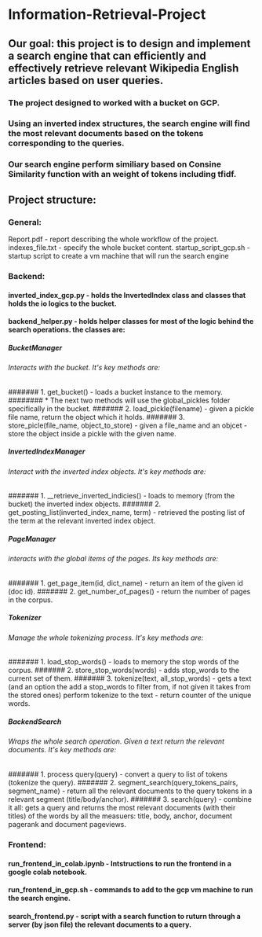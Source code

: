 # Information-Retrieval-Project

## Our goal: this project is to design and implement a search engine that can efficiently and effectively retrieve relevant Wikipedia English articles based on user queries.
### The project designed to worked with a bucket on GCP.
### Using an inverted index structures, the search engine will find the most relevant documents based on the tokens corresponding to the queries.
### Our search engine perform similiary based on Consine Similarity function with an weight of tokens including tfidf.

## Project structure:

### General:
  Report.pdf - report describing the whole workflow of the project.
  indexes_file.txt - specify the whole bucket content.
  startup_script_gcp.sh - startup script to create a vm machine that will run the search engine

### Backend:
#### inverted_index_gcp.py - holds the InvertedIndex class and classes that holds the io logics to the bucket.
#### backend_helper.py - holds helper classes for most of the logic behind the search operations. the classes are:
##### BucketManager
###### Interacts with the bucket. It's key methods are:
####### 1. get_bucket() - loads a bucket instance to the memory.
######## * The next two methods will use the global_pickles folder specifically in the bucket.
####### 2. load_pickle(filename) - given a pickle file name, return the object which it holds.
####### 3. store_picle(file_name, object_to_store) - given a file_name and an objcet - store the object inside a pickle with the given name.
##### InvertedIndexManager
###### Interact with the inverted index objects. It's key methods are:
####### 1.  __retrieve_inverted_indicies() - loads to memory (from the bucket) the inverted index objects.
####### 2. get_posting_list(inverted_index_name, term) - retrieved the posting list of the term at the relevant inverted index object.
##### PageManager
###### interacts with the global items of the pages. Its key methods are:
####### 1. get_page_item(id, dict_name) - return an item of the given id (doc id).
####### 2. get_number_of_pages() - return the number of pages in the corpus.
##### Tokenizer
###### Manage the whole tokenizing process. It's key methods are:
####### 1. load_stop_words() - loads to memory the stop words of the corpus.
####### 2. store_stop_words(words) - adds stop_words to the current set of them.
####### 3. tokenize(text, all_stop_words) - gets a text (and an option the add a stop_words to filter from, if not given it takes from the stored ones) perform tokenize to the text - return counter of the unique words.
##### BackendSearch
###### Wraps the whole search operation. Given a text return the relevant documents. It's key methods are:
####### 1. process query(query) - convert a query to list of tokens (tokenize the query).
####### 2. segment_search(query_tokens_pairs, segment_name) - return all the relevant documents to the query tokens in a relevant segment (title/body/anchor).
####### 3. search(query) - combine it all: gets a query and returns the most relevant documents (with their titles) of the words by all the measuers: title, body, anchor, document pagerank and document pageviews.
### Frontend:
#### run_frontend_in_colab.ipynb - Intstructions to run the frontend in a google colab notebook.
#### run_frontend_in_gcp.sh - commands to add to the gcp vm machine to run the search engine.
#### search_frontend.py - script with a search function to ruturn through a server (by json file) the relevant documents to a query.
